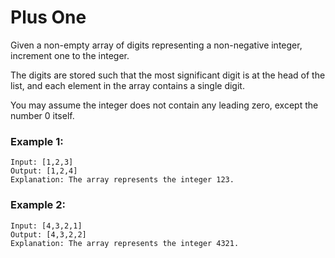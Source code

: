 # Plus One

Given a non-empty array of digits representing a non-negative integer, increment one to the integer.

The digits are stored such that the most significant digit is at the head of the list, and each element in the array contains a single digit.

You may assume the integer does not contain any leading zero, except the number 0 itself.

### Example 1:

```
Input: [1,2,3]
Output: [1,2,4]
Explanation: The array represents the integer 123.
```

### Example 2:

```
Input: [4,3,2,1]
Output: [4,3,2,2]
Explanation: The array represents the integer 4321.
```
